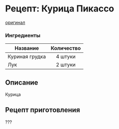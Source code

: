 # Рецепт: Курица Пикассо
[оригинал](https://eda.ru/recepty/osnovnye-blyuda/kartofel-ajdaho-30625)


### Ингредиенты
| Название        	| Количество    |
| -------------   	|:-------------:|
| Куриная грудка  	| 4 штуки			|
| Лук			| 2 штуки		|


## Описание
Курица

## Рецепт приготовления
???